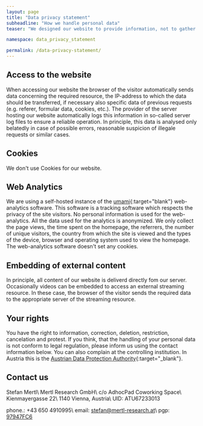 ```yaml
---
layout: page
title: "Data privacy statement"
subheadline: "How we handle personal data"
teaser: "We designed our website to provide information, not to gather it. We limit the handling of personal data to a minimum and process your data only based on legal regulation (DSGVO, TKG 2003). With this data privacy statement we inform you why and how we handle personal data within the scope of our website."

namespace: data_privacy_statement

permalink: /data-privacy-statement/
---
```

## Access to the website

When accessing our website the browser of the visitor automatically sends data concerning the required resource, the IP-address to which the data should be transferred, if necessary also specific data of previous requests (e.g. referer, formular data, cookies, etc.). The provider of the server hosting our website automatically logs this information in so-called server log files to ensure a reliable operation. In principle, this data is analysed only belatedly in case of possible errors, reasonable suspicion of illegale requests or similar cases.

## Cookies
We don't use Cookies for our website.

## Web Analytics
We are using a self-hosted instance of the [umami][5]{:target="blank"} web-analytics software. This software is a tracking software which respects the privacy of the site visitors. No personal information is used for the web-analytics. All the data used for the analytics is anonymized. We only collect the page views, the time spent on the homepage, the referrers, the number of unique visitors, the country from which the site is viewed and the types of the device, browser and operating system used to view the homepage. The web-analytics software doesn't set any cookies.


## Embedding of external content

In principle, all content of our website is deliverd directly fom our server. Occasionally videos can be embedded to access an external streaming resource. In these case, the browser of the visitor sends the required data to the appropriate server of the streaming resource.

## Your rights
You have the right to information, correction, deletion, restriction, cancelation and protest. If you think, that the handling of your personal data is not conform to legal regulation, please inform us using the contact information below. You can also complain at the controlling institution. In Austria this is the [Austrian Data Protection Authority][4]{:target="_blank"}.


## Contact us

Stefan Mertl\\
Mertl Research GmbH\\
c/o AdhocPad Coworking Space\\
Kienmayergasse 22\\
1140 Vienna, Austria\\
UID: ATU67233013

phone.: +43 650 4910995\\
email: stefan@mertl-research.at\\
pgp: [97947FC6][1]


[1]: /assets/pgp/97947FC6.asc
[2]: https://www.dokuwiki.org/faq:cookies
[3]: /data-privacy-statement_de
[4]: https://www.data-protection-authority.gv.at/
[5]: https://umami.is/
[6]: https://www.dokuwiki.org
